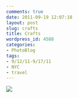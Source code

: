 ```yaml
---
comments: true
date: 2011-09-19 12:07:18
layout: post
slug: crafts
title: Crafts
wordpress_id: 4588
categories:
- PhotoBlog
tags:
- 9/12/11-9/17/11
- NYC
- travel
---
```


![](http://ryanfitzer.com/main/wp-content/uploads/2011/09/2011-09-16-at-09-38-47.jpg)
